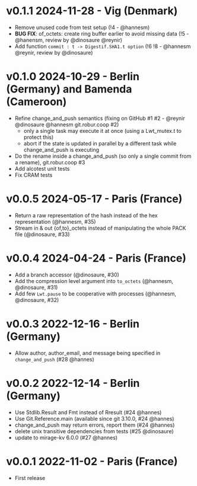 # v0.1.1 2024-11-28 - Vig (Denmark)

- Remove unused code from test setup (!4 - @hannesm)
- **BUG FIX**: of_octets: create ring buffer earlier to avoid missing data (!5 - @hanensm, review by @dinosaure @reynir)
- Add function `commit : t -> Digestif.SHA1.t option` (!6 !8 - @hannesm @reynir, review by @dinosaure)

# v0.1.0 2024-10-29 - Berlin (Germany) and Bamenda (Cameroon)

- Refine change_and_push semantics (fixing on GitHub #1 #2 - @reynir @dinosaure @hannesm git.robur.coop #2)
  - only a single task may execute it at once (using a Lwt_mutex.t to protect this)
  - abort if the state is updated in parallel by a different task while change_and_push is executing
- Do the rename inside a change_and_push (so only a single commit from a rename), git.robur.coop #3
- Add alcotest unit tests
- Fix CRAM tests

# v0.0.5 2024-05-17 - Paris (France)

- Return a raw representation of the hash instead of the hex representation (@hannesm, #35)
- Stream in & out {of,to}_octets instead of manipulating the whole PACK file (@dinosaure, #33)

# v0.0.4 2024-04-24 - Paris (France)

- Add a branch accessor (@dinosaure, #30)
- Add the compression level argument into `to_octets` (@hannesm, @dinosaure, #31)
- Add few `Lwt.pause` to be cooperative with processes (@hannesm, @dinosaure, #32)

# v0.0.3 2022-12-16 - Berlin (Germany)

- Allow author, author_email, and message being specified in `change_and_push`
  (#28 @hannes)

# v0.0.2 2022-12-14 - Berlin (Germany)

- Use Stdlib.Result and Fmt instead of Rresult (#24 @hannes)
- Use Git.Reference.main (available since git 3.10.0, #24 @hannes)
- change_and_push may return errors, report them (#24 @hannes)
- delete unix transitive dependencies from tests (#25 @dinosaure)
- update to mirage-kv 6.0.0 (#27 @hannes)

# v0.0.1 2022-11-02 - Paris (France)

- First release
